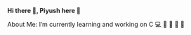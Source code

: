 **Hi there 👋, Piyush here :boy:**  

About Me:
I’m currently learning and working on C :computer: :office: :briefcase: 🔭 🌱 

